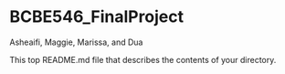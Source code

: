 # BCBE546_FinalProject
Asheaifi, Maggie, Marissa, and Dua

This top README.md file that describes the contents of your directory.
